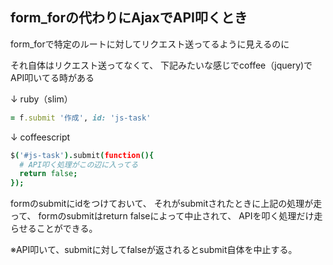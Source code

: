 ##  form_forの代わりにAjaxでAPI叩くとき
form_forで特定のルートに対してリクエスト送ってるように見えるのに

それ自体はリクエスト送ってなくて、
下記みたいな感じでcoffee（jquery)でAPI叩いてる時がある


↓ ruby（slim）
```ruby
= f.submit '作成', id: 'js-task'

```


↓ coffeescript
```coffeescript
$('#js-task').submit(function(){
  # API叩く処理がこの辺に入ってる 
  return false;
});
```

formのsubmitにidをつけておいて、
それがsubmitされたときに上記の処理が走って、
formのsubmitはreturn falseによって中止されて、
APIを叩く処理だけ走らせることができる。

※API叩いて、submitに対してfalseが返されるとsubmit自体を中止する。


